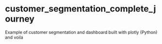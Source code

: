 # customer_segmentation_complete_journey
Example of customer segmentation and dashboard built with plotly (Python) and voila
